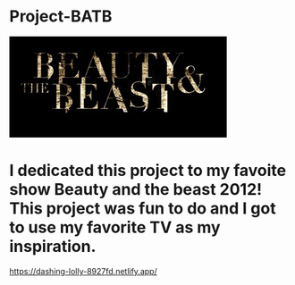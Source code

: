 # Project-BATB
![](Video/CW_Beauty_and_the_Beast_logo.jpg)

# I dedicated this project to my favoite show Beauty and the beast 2012! This project was fun to do and I got to use my favorite TV as my inspiration. 


https://dashing-lolly-8927fd.netlify.app/
